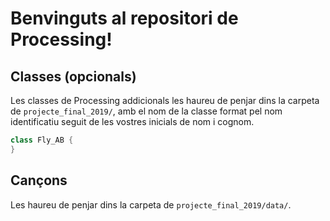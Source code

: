 # Benvinguts al repositori de Processing!

## Classes (opcionals)
Les classes de Processing addicionals les haureu de penjar dins la carpeta de `projecte_final_2019/`, amb el nom de la classe format pel nom identificatiu seguit de les vostres inicials de nom i cognom.

```java
class Fly_AB {
}
```

## Cançons
Les haureu de penjar dins la carpeta de `projecte_final_2019/data/`.
